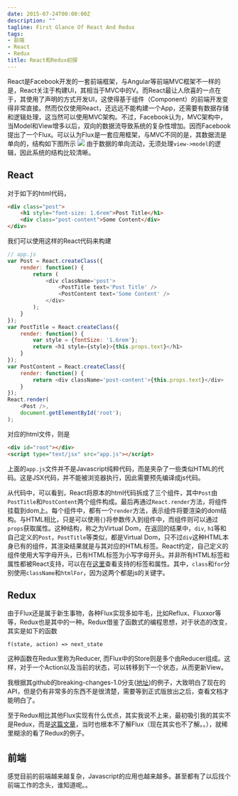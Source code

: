 ```yaml
---
date: 2015-07-24T00:00:00Z
description: ""
tagline: First Glance Of React And Redux
tags:
- 前端
- React
- Redux
title: React和Redux初探
---
```


React是Facebook开发的一套前端框架，与Angular等前端MVC框架不一样的是，React关注于构建UI，其相当于MVC中的V。而React最让人欣喜的一点在于，其使用了声明的方式开发UI，这使得基于组件（Component）的前端开发变得非常直接。然而仅仅使用React，还远远不能构建一个App，还需要有数据存储和逻辑处理，这当然可以使用MVC架构。不过，Facebook认为，MVC架构中，当Model和View增多以后，双向的数据流导致系统的复杂性增加。因而Facebook提出了一个Flux。可以认为Flux是一套应用框架，与MVC不同的是，其数据流是单向的，结构如下图所示 ![](/static/content/images/flux-simple-f8-diagram-explained-1300w.png)
由于数据的单向流动，无须处理`view->model`的逻辑，因此系统的结构比较清晰。

## React
对于如下的html代码，

```html
<div class="post">
    <h1 style="font-size: 1.6rem">Post Title</h1>
    <div class="post-content">Some Content</div>
</div>
```
我们可以使用这样的React代码来构建

```js
// app.js
var Post = React.createClass({
    render: function() {
        return (
            <div className='post'>
                <PostTitle text='Post Title' />
                <PostContent text='Some Content' />
            </div>
        );
    }
});
var PostTitle = React.createClass({
    render: function() {
        var style = {fontSize: '1.6rem'};
        return <h1 style={style}>{this.props.text}</h1>
    }
});
var PostContent = React.createClass({
    render: function() {
        return <div className='post-content'>{this.props.text}</div>
    }
});
React.render(
    <Post />,
    document.getElementById('root');
);
```
对应的html文件，则是

```html
<div id="root"></div>
<script type="text/jsx" src="app.js"></script>
```
上面的`app.js`文件并不是Javascript纯粹代码，而是夹杂了一些类似HTML的代码。这是JSX代码，并不能被浏览器执行，因此需要预先编译成js代码。

从代码中，可以看到，React将原本的html代码拆成了三个组件，其中`Post`由`PostTitle`和`PostContent`两个组件构成。最后再通过`React.render`方法，将组件挂载到dom上。每个组件中，都有一个`render`方法，表示组件将要渲染的dom结构。与HTML相比，只是可以使用`{}`将参数传入到组件中，而组件则可以通过`props`获取属性。这种结构，称之为Virtual Dom，在返回的结果中，`div`, `h1`等和自己定义的`Post`，`PostTitle`等类似，都是Virtual Dom，只不过`div`这种HTML本身已有的组件，其渲染结果就是与其对应的HTML标签。React约定，自己定义的组件使用大写字母开头，已有HTML标签为小写字母开头。并非所有HTML标签和属性都被React支持，可以在在[这里][react-tags]查看支持的标签和属性。其中，`class`和`for`分别使用`className`和`htmlFor`，因为这两个都是js的关键字。

## Redux
由于Flux还是属于新生事物，各种Flux实现多如牛毛，比如Reflux、Fluxxor等等，Redux也是其中的一种。Redux借鉴了函数式的编程思想，对于状态的改变，其实是如下的函数

````
f(state, action) => next_state
````
这种函数在Redux里称为Reducer, 而Flux中的Store则是多个由Reducer组成。这样，对于一个Action以及当前的状态，可以转移到下一个状态，从而更新View。

我根据其github的breaking-changes-1.0分支([地址][redux-repo])的例子，大致明白了现在的API，但是仍有非常多的东西不是很清楚，需要等到正式版放出之后，查看文档才能明白了。

至于Redux相比其他Flux实现有什么优点，其实我说不上来，最初吸引我的其实不是Redux，而是[这篇文章][react-europe]，当时也根本不了解Flux（现在其实也不了解。。），就稀里糊涂的看了Redux的例子。

## 前端
感觉目前的前端越来越复杂，Javascript的应用也越来越多。甚至都有了以后找个前端工作的念头，谁知道呢。。

[react-tags]: https://facebook.github.io/react/docs/tags-and-attributes.html
[redux-repo]: https://github.com/gaearon/redux/tree/breaking-changes-1.0
[react-europe]: http://react-china.org/t/reacteurope-conf/1662